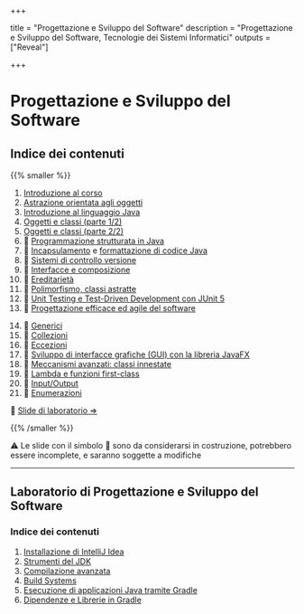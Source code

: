 
+++

title = "Progettazione e Sviluppo del Software"
description = "Progettazione e Sviluppo del Software, Tecnologie dei Sistemi Informatici"
outputs = ["Reveal"]

+++

# Progettazione e Sviluppo del Software

## Indice dei contenuti

{{% smaller %}}

<div class="container">
<div class="col">

1. [Introduzione al corso](intro/)
1. [Astrazione orientata agli oggetti](oo-abstraction/)
2. [Introduzione al linguaggio Java](basics/)
1. [Oggetti e classi (parte 1/2)](objects/)
1. [Oggetti e classi (parte 2/2)](objects-2/)
1. 🚧 [Programmazione strutturata in Java](java-structured-programming/)
1. 🚧 [Incapsulamento](encapsulation/) e [formattazione di codice Java](codestyle/)
1. 🚧 [Sistemi di controllo versione](git/)
1. 🚧 [Interfacce e composizione](interfaces/)
1. 🚧 [Ereditarietà](inheritance/)
1. 🚧 [Polimorfismo, classi astratte](polymorphism/)
1. 🚧 [Unit Testing e Test-Driven Development con JUnit 5](junit-tdd/)
1. 🚧 [Progettazione efficace ed agile del software](intro-agile-sw-design-patterns/)
<!--
1. [Build system (Gradle), costruzione del software, e librerie](build-systems/)
1. 
1. [Unit Testing e Test-Driven Development con JUnit 5](junit-tdd/)
-->
</div>
<div class="col">

14. 🚧 [Generici](generics/)
1. 🚧 [Collezioni](collections/)
1. 🚧 [Eccezioni](exceptions/)
1. 🚧 [Sviluppo di interfacce grafiche (GUI) con la libreria JavaFX](guis-javafx/)
1. 🚧 [Meccanismi avanzati: classi innestate](advanced-mechanisms-nesting/)
1. 🚧 [Lambda e funzioni first-class](lambdas/)
1. 🚧 [Input/Output](io/)
1. 🚧 [Enumerazioni](advanced-mechanisms-enums/)

🧪 [Slide di laboratorio $\Rightarrow$](#2)

<!--
1. [Sviluppo di interfacce grafiche (GUI) con Swing](guis-swing/)
-->
<!-- 
1. 
1. [Stream e manipolazione di flussi di dati](stream/)
1. [Collezioni generiche, erasure, e wildcard](generic-collections-advanced/) 
-->

</div></div>

{{% /smaller %}}

⚠️ Le slide con il simbolo 🚧 sono da considerarsi in costruzione, potrebbero essere incomplete, e saranno soggette a modifiche


---

## Laboratorio di Progettazione e Sviluppo del Software

### Indice dei contenuti

1. [Installazione di IntelliJ Idea](lab/00-install-intellij/)
1. [Strumenti del JDK](lab/01-basic-tools/)
2. [Compilazione avanzata](lab/02-advanced-tooling-gradle/)
1. [Build Systems](lab/03-build-systems/)
1. [Esecuzione di applicazioni Java tramite Gradle](lab/04-execution/)
1. [Dipendenze e Librerie in Gradle](lab/05-dependencies/)
